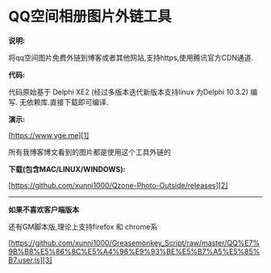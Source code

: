 
QQ空间相册图片外链工具
======================

**说明:**

将qq空间图片免费外链到博客或者其他网站,支持https,使用腾讯官方CDN通道.


**代码:**

代码原始基于 Delphi XE2 (经过多版本迭代新版本支持linux 为Delphi 10.3.2) 编写. 无依赖库.直接下载即可编译.



**演示:**

[https://www.yge.me][1]

所有我博客博文看到的图片都是使用这个工具外链的


**下载(包含MAC/LINUX/WINDOWS):**

[https://github.com/xunni1000/Qzone-Photo-Outside/releases][2]


----------
 
 
**如果不喜欢客户端版本**
 
 
还有GM脚本版,理论上支持firefox 和 chrome系

[https://github.com/xunni1000/Greasemonkey_Script/raw/master/QQ%E7%9B%B8%E5%86%8C%E5%A4%96%E9%93%BE%E5%B7%A5%E5%85%B7.user.js][3]

  [1]: https://www.yge.me
  [2]: https://github.com/xunni1000/Qzone-Photo-Outside/releases
  [3]: https://github.com/xunni1000/Greasemonkey_Script/raw/master/QQ%E7%9B%B8%E5%86%8C%E5%A4%96%E9%93%BE%E5%B7%A5%E5%85%B7.user.js
  



